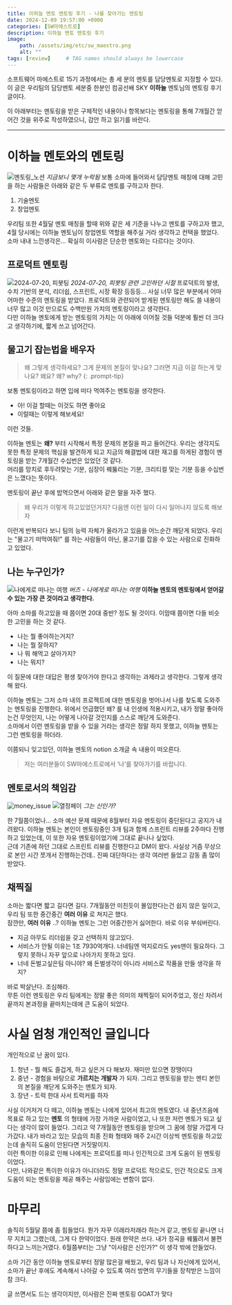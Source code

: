 ```yaml
---
title: 이하늘 멘토 멘토링 후기 - 나를 찾아가는 멘토링
date: 2024-12-09 19:57:00 +0900
categories: [SW마에스트로]
description: 이하늘 멘토 멘토링 후기
image:
    path: /assets/img/etc/sw_maestro.png
    alt: ""
tags: [review]     # TAG names should always be lowercase
---
```


소프트웨어 마에스트로 15기 과정에서는 총 세 분의 멘토를 담당멘토로 지정할 수 있다.   
이 글은 우리팀의 담당멘토 세분중 한분인 컴공선배 SKY __이하늘__ 멘토님의 멘토링 후기 글이다.   

이 아래부터는 멘토링을 받은 구체적인 내용이나 항목보다는 멘토링을 통해 7개월간 얻어간 것을 위주로 작성하였으니, 감안 하고 읽기를 바란다.

***
# **이하늘 멘토와의 멘토링**
![멘토링_노션](/assets/img/2024-12-08-sky_mentoring_review/mentoring_notion.png)
_지금보니 몇개 누락됨_
보통 소마에 들어와서 담당멘토 매칭에 대해 고민을 하는 사람들은 아래와 같은 두 부류로 멘토를 구하고자 한다.   
1. 기술멘토
2. 창업멘토

우리팀 또한 4월달 멘토 매칭을 할때 위와 같은 세 기준을 나누고 멘토를 구하고자 했고, 4월 당시에는 이하늘 멘토님이 창업멘토 역할을 해주실 거라 생각하고 컨택을 했었다.   
소마 내내 느낀생각은... 확실히 이사람은 단순한 멘토와는 다르다는 것이다.   

## **프로덕트 멘토링**
![2024-07-20, 피봇팅](/assets/img/2024-12-08-sky_mentoring_review/white_board.png)
_2024-07-20, 피봇팅 관련 고민하던 시절_
프로덕트의 발생, 수치 기반의 분석, 리더쉽, 스프린트, 시장 확장 등등등... 사실 너무 많은 부분에서 어마어마한 수준의 멘토링을 받았다. 프로덕트와 관련되어 받게된 멘토링만 해도 쓸 내용이 너무 많고 이것 만으로도 수백만원 가치의 멘토링이라고 생각한다.   
다만 이하늘 멘토에게 받는 멘토링의 가치는 이 아래에 이어질 것들 덕분에 훨씬 더 크다고 생각하기에, 짧게 쓰고 넘어간다.

## **물고기 잡는법을 배우자**
> 왜 그렇게 생각하세요? 그게 문제의 본질이 맞나요? 그러면 지금 이걸 하는게 맞나요? 왜요? 왜? why?
{: .prompt-tip}

보통 멘토링이라고 하면 입에 떠다 먹여주는 멘토링을 생각한다.
* 아! 이걸 할때는 이것도 하면 좋아요
* 이럴때는 이렇게 해보세요!

이런 것들.   

이하늘 멘토는 __왜?__ 부터 시작해서 특정 문제의 본질을 파고 들어간다. 우리는 생각지도 못한 특정 문제의 핵심을 발견하게 되고 지금의 해결법에 대한 재고를 하게된 경험이 멘토링을 받는 7개월간 수십번은 있었던 것 같다.   
머리를 망치로 후두려맞는 기분, 심장이 꿰뚫리는 기분, 크리티컬 맞는 기분 등을 수십번은 느꼈다는 뜻이다.   

멘토링이 끝난 후에 밥먹으면서 아래와 같은 말을 자주 했다.
> 왜 우리가 이렇게 하고있었던거지? 다음엔 이런 일이 다시 일어나지 않도록 해보자

이런게 반복되다 보니 팀의 능력 자체가 올라가고 있음을 어느순간 깨닫게 되었다. 우리는 "물고기 떠먹여줘!" 를 하는 사람들이 아닌, 물고기를 잡을 수 있는 사람으로 진화하고 있었다.
## **나는 누구인가?**
![나에게로 떠나는 여행](/assets/img/2024-12-08-sky_mentoring_review/buzz.webp)
_버즈 - 나에게로 떠나는 여행_
**이하늘 멘토의 멘토링에서 얻어갈 수 있는 가장 큰 것이라고 생각한다.**   

아마 소마를 하고있을 때 쯤이면 20대 중반? 정도 될 것이다. 이맘때 쯤이면 다들 비슷한 고민을 하는 것 같다.
* 나는 뭘 좋아하는거지?
* 나는 뭘 잘하지?
* 나 뭐 해먹고 살아가지?
* 나는 뭐지?

이 질문에 대한 대답은 평생 찾아가야 한다고 생각하는 과제라고 생각한다. 그렇게 생각해 왔다.   

이하늘 멘토는 그저 소마 내의 프로젝트에 대한 멘토링을 벗어나서 나를 찾도록 도와주는 멘토링을 진행한다. 위에서 언급했던 왜? 를 내 인생에 적용시키고, 내가 정말 좋아하는건 무엇인지, 나는 어떻게 나아갈 것인지를 스스로 깨닫게 도와준다.   
소마에서 이런 멘토링을 받을 수 있을 거라는 생각은 정말 하지 못했고, 이하늘 멘토는 그런 멘토링을 하더라.   

이쯤되니 잊고있던, 이하늘 멘토의 notion 소개글 속 내용이 떠오른다.
> 저는 여러분들이 SW마에스트로에서 ‘나’를 찾아가기를 바랍니다.

## **멘토로서의 책임감**
![money_issue](/assets/img/2024-12-08-sky_mentoring_review/soma_money_issue.png)
![열정페이](/assets/img/2024-12-08-sky_mentoring_review/sky_is_god.png)
_그는 신인가?_

한 7월쯤이었나... 소마 예산 문제 때문에 8월부터 자유 멘토링이 중단된다고 공지가 내려왔다. 이하늘 멘토는 본인이 멘토링중인 3개 팀과 함께 스프린트 리뷰를 2주마다 진행하고 있었는데, 이 또한 자유 멘토링이었기에 그대로 끝나나 싶었다.   
근데 기존에 하던 그대로 스프린트 리뷰를 진행한다고 DM이 왔다. 사실상 거즘 무상으로 본인 시간 쪼개서 진행하는건데.. 진짜 대단하다는 생각 여러번 들었고 감동 좀 많이 받았다.   

## **채찍질**
소마는 짧다면 짧고 길다면 길다. 7개월동안 미친듯이 몰입한다는건 쉽지 않은 일이고, 우리 팀 또한 중간중간 __여러 이유__ 로 쳐지곤 했다.   
잠깐만, __여러 이유__ ..? 이하늘 멘토는 그런 어중간한거 싫어한다. 바로 이유 부숴버린다.   
* 지금 아무도 리더쉽을 갖고 선택하지 않고있다.
* 서비스가 안될 이유는 1조 7930억개다. 너네팀엔 억지로라도 yes맨이 필요하다. 그렇지 못하니 자꾸 앞으로 나아가지 못하고 있다.
* 너네 돈벌고싶은팀 아니야? 왜 돈벌생각이 아니라 서비스로 작품을 만들 생각을 하지?   

바로 박살난다. 조심해라.   
무튼 이런 멘토링은 우리 팀에게는 정말 좋은 의미의 채찍질이 되어주었고, 정신 차려서 끝까지 본과정을 끝마치는데에 큰 도움이 되었다.

# **사실 엄청 개인적인 글입니다**
개인적으로 난 꿈이 있다.   
1. 청년 - 뭘 해도 즐겁게, 하고 싶은거 다 해보자. 재미만 있으면 장땡이다
2. 중년 - 경험을 바탕으로 __가르치는 개발자__ 가 되자. 그리고 멘토링을 받는 멘티 본인의 본질을 깨닫게 도와주는 멘토가 되자.
3. 장년 - 트럭 한대 사서 트럭커를 하자   

사실 이거저거 다 떼고, 이하늘 멘토는 나에게 있어서 최고의 멘토였다. 내 중년즈음에 목표로 하고 있는 __멘토__ 의 형태에 가장 가까운 사람이었고, 나 또한 저런 멘토가 되고 싶다는 생각이 많이 들었다. 그리고 약 7개월동안 멘토링을 받으며 그 꿈에 정말 가깝게 다가갔다. 내가 바라고 있는 모습의 최종 진화 형태와 매주 2시간 이상씩 멘토링을 하고있는데 솔직히 도움이 안된다면 거짓말이지.   
이런 특이한 이유로 인해 나에게는 프로덕트를 떠나 인간적으로 크게 도움이 된 멘토링이었다.   
다만, 나와같은 특이한 이유가 아니더라도 정말 프로덕트 적으로도, 인간 적으로도 크게 도움이 되는 멘토링을 제공 해주는 사람임에는 변함이 없다.

# **마무리**
솔직히 5월달 쯤에 좀 힘들었다. 뭔가 자꾸 이래라저래라 하는거 같고, 멘토링 끝나면 너무 지치고 그랬는데, 그게 다 한약이었다. 원래 한약은 쓰다. 내가 정곡을 꿰뚫려서 불편하다고 느끼는거였다. 6월쯤부터는 그냥 "이사람은 신인가?" 이 생각 밖에 안들었다.

소마 기간 동안 이하늘 멘토로부터 정말 많은걸 배웠고, 우리 팀과 나 자신에게 있어서, 소마가 끝난 후에도 계속해서 나아갈 수 있도록 여러 방면의 무기들을 장착받은 느낌이 참 크다.

글 쓰면서도 드는 생각이지만, 이사람은 진짜 멘토링 GOAT가 맞다
